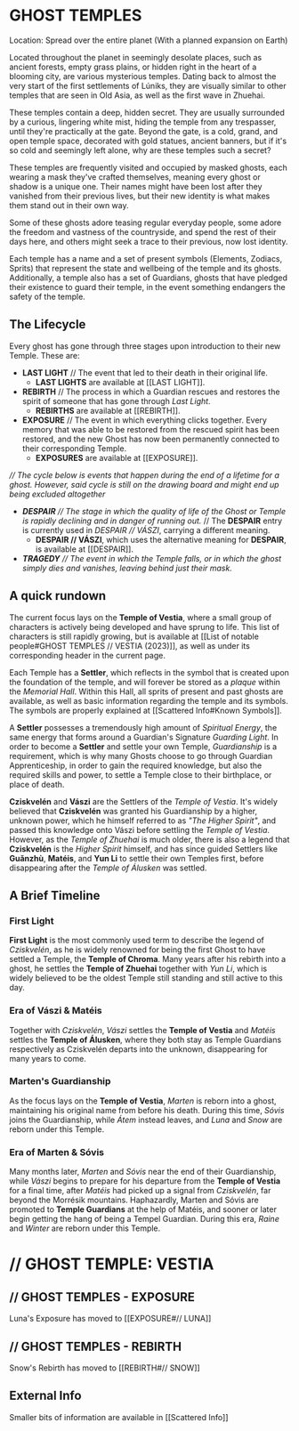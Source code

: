 # GHOST TEMPLES
Location: Spread over the entire planet (With a planned expansion on Earth)
  
Located throughout the planet in seemingly desolate places, such as ancient forests, empty grass plains, or hidden right in the heart of a blooming city, are various mysterious temples. Dating back to almost the very start of the first settlements of Lúniks, they are visually similar to other temples that are seen in Old Asia, as well as the first wave in Zhuehai.
  
These temples contain a deep, hidden secret. They are usually surrounded by a curious, lingering white mist, hiding the temple from any trespasser, until they're practically at the gate. Beyond the gate, is a cold, grand, and open temple space, decorated with gold statues, ancient banners, but if it's so cold and seemingly left alone, why are these temples such a secret?  
  
These temples are frequently visited and occupied by masked ghosts, each wearing a mask they've crafted themselves, meaning every ghost or shadow is a unique one. Their names might have been lost after they vanished from their previous lives, but their new identity is what makes them stand out in their own way.  
  
Some of these ghosts adore teasing regular everyday people, some adore the freedom and vastness of the countryside, and spend the rest of their days here, and others might seek a trace to their previous, now lost identity. 
  
Each temple has a name and a set of present symbols (Elements, Zodiacs, Sprits) that represent the state and wellbeing of the temple and its ghosts. Additionally, a temple also has a set of Guardians, ghosts that have pledged their existence to guard their temple, in the event something endangers the safety of the temple.  

## The Lifecycle
Every ghost has gone through three stages upon introduction to their new Temple. These are:
- **LAST LIGHT** // The event that led to their death in their original life.
	- **LAST LIGHTS** are available at [[LAST LIGHT]].
- **REBIRTH** // The process in which a Guardian rescues and restores the spirit of someone that has gone through *Last Light*.
	- **REBIRTHS** are available at [[REBIRTH]].
- **EXPOSURE** // The event in which everything clicks together. Every memory that was able to be restored from the rescued spirit has been restored, and the new Ghost has now been permanently connected to their corresponding Temple. 
	- **EXPOSURES** are available at [[EXPOSURE]].

*// The cycle below is events that happen during the end of a lifetime for a ghost. However, said cycle is still on the drawing board and might end up being excluded altogether*

- ***DESPAIR** // The stage in which the quality of life of the Ghost or Temple is rapidly declining and in danger of running out.* // The **DESPAIR** entry is currently used in *DESPAIR // VÁSZI*, carrying a different meaning.
	- **DESPAIR // VÁSZI**, which uses the alternative meaning for **DESPAIR**, is available at [[DESPAIR]].
- ***TRAGEDY** // The event in which the Temple falls, or in which the ghost simply dies and vanishes, leaving behind just their mask.*

## A quick rundown
The current focus lays on the **Temple of Vestia**, where a small group of characters is actively being developed and have sprung to life. This list of characters is still rapidly growing, but is available at [[List of notable people#GHOST TEMPLES // VESTIA (2023)]], as well as under its corresponding header in the current page. 

Each Temple has a **Settler**, which reflects in the symbol that is created upon the foundation of the temple, and will forever be stored as a *plaque* within the *Memorial Hall*. Within this Hall, all sprits of present and past ghosts are available, as well as basic information regarding the temple and its symbols. The symbols are properly explained at [[Scattered Info#Known Symbols]].

A **Settler** possesses a tremendously high amount of *Spiritual Energy*, the same energy that forms around a Guardian's Signature *Guarding Light*. In order to become a **Settler** and settle your own Temple, *Guardianship* is a requirement, which is why many Ghosts choose to go through Guardian Apprenticeship, in order to gain the required knowledge, but also the required skills and power, to settle a Temple close to their birthplace, or place of death. 

**Cziskvelén** and **Vászi** are the Settlers of the *Temple of Vestia*. It's widely believed that **Cziskvelén** was granted his Guardianship by a higher, unknown power, which he himself referred to as *"The Higher Spirit"*, and passed this knowledge onto Vászi before settling the *Temple of Vestia*. However, as the *Temple of Zhuehai* is much older, there is also a legend that **Cziskvelén** is the *Higher Spirit* himself, and has since guided Settlers like **Guǎnzhù**, **Matéis**, and **Yun Li** to settle their own Temples first, before disappearing after the *Temple of Álusken* was settled.

## A Brief Timeline
### First Light
**First Light** is the most commonly used term to describe the legend of *Cziskvelén*, as he is widely renowned for being the first Ghost to have settled a Temple, the **Temple of Chroma**. Many years after his rebirth into a ghost, he settles the **Temple of Zhuehai** together with *Yun Li*, which is widely believed to be the oldest Temple still standing and still active to this day.
### Era of Vászi & Matéis
Together with *Cziskvelén*, *Vászi* settles the **Temple of Vestia** and *Matéis* settles the **Temple of Álusken**, where they both stay as Temple Guardians respectively as Cziskvelén departs into the unknown, disappearing for many years to come.
### Marten's Guardianship 
As the focus lays on the **Temple of Vestia**, *Marten* is reborn into a ghost, maintaining his original name from before his death. During this time, *Sóvis* joins the Guardianship, while *Átem* instead leaves, and *Luna* and *Snow* are reborn under this Temple.
### Era of Marten & Sóvis
Many months later, *Marten* and *Sóvis* near the end of their Guardianship, while *Vászi* begins to prepare for his departure from the **Temple of Vestia** for a final time, after *Matéis* had picked up a signal from *Cziskvelén*, far beyond the Morrésik mountains. Haphazardly, Marten and Sóvis are promoted to **Temple Guardians** at the help of Matéis, and sooner or later begin getting the hang of being a Tempel Guardian. During this era, *Raine* and *Winter* are reborn under this Temple.


# // GHOST TEMPLE: VESTIA  

## // GHOST TEMPLES - EXPOSURE

Luna's Exposure has moved to [[EXPOSURE#// LUNA]]
## // GHOST TEMPLES - REBIRTH

Snow's Rebirth has moved to [[REBIRTH#// SNOW]]
## External Info
Smaller bits of information are available in [[Scattered Info]]
